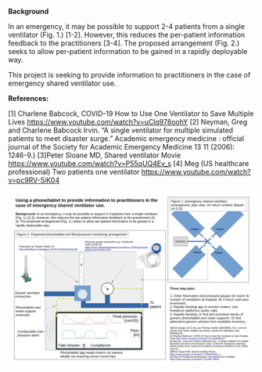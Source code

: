 **Background**

In an emergency, it may be possible to support 2-4 patients from a single ventilator (Fig. 1.) [1-2]. However, this reduces the per-patient information feedback to the practitioners [3-4]. The proposed arrangement (Fig. 2.) seeks to allow per-patient information to be gained in a rapidly deployable way.






This project is seeking to provide information to practitioners in the case of emergency shared ventilator use.




**References:**

[1] Charlene Babcock, COVID-19 How to Use One Ventilator to Save Multiple Lives https://www.youtube.com/watch?v=uClq978oohY
[2] Neyman, Greg and Charlene Babcock Irvin. “A single ventilator for multiple simulated patients to meet disaster surge.” Academic emergency medicine : official journal of the Society for Academic Emergency Medicine 13 11 (2006): 1246-9.)
[3]Peter Sloane MD, Shared ventilator Movie https://www.youtube.com/watch?v=P55qUQ4Ev_s
[4] Meg (US healthcare professional) Two patients one ventilator https://www.youtube.com/watch?v=pc9RV-5iK04 


![Proposed set up](https://github.com/4c656554/SharedVentMon/blob/master/SharedVentMonitor2.png)
